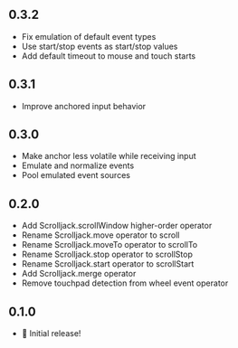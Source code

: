 ## 0.3.2

* Fix emulation of default event types
* Use start/stop events as start/stop values
* Add default timeout to mouse and touch starts

## 0.3.1

* Improve anchored input behavior

## 0.3.0

* Make anchor less volatile while receiving input
* Emulate and normalize events
* Pool emulated event sources

## 0.2.0

* Add Scrolljack.scrollWindow higher-order operator
* Rename Scrolljack.move operator to scroll
* Rename Scrolljack.moveTo operator to scrollTo
* Rename Scrolljack.stop operator to scrollStop
* Rename Scrolljack.start operator to scrollStart
* Add Scrolljack.merge operator
* Remove touchpad detection from wheel event operator

## 0.1.0

* :construction: Initial release!
